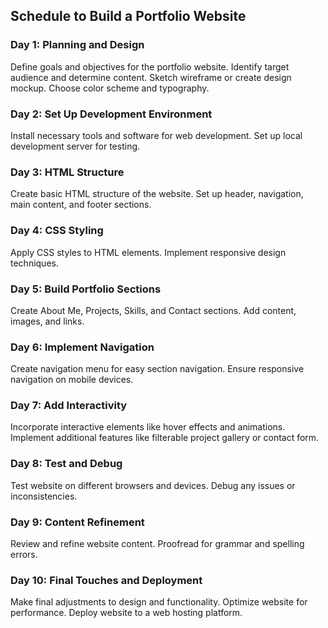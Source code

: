 ## Schedule to Build a Portfolio Website

### Day 1: Planning and Design

Define goals and objectives for the portfolio website.
Identify target audience and determine content.
Sketch wireframe or create design mockup.
Choose color scheme and typography.

### Day 2: Set Up Development Environment

Install necessary tools and software for web development.
Set up local development server for testing.
### Day 3: HTML Structure

Create basic HTML structure of the website.
Set up header, navigation, main content, and footer sections.
### Day 4: CSS Styling

Apply CSS styles to HTML elements.
Implement responsive design techniques.

### Day 5: Build Portfolio Sections

Create About Me, Projects, Skills, and Contact sections.
Add content, images, and links.
### Day 6: Implement Navigation

Create navigation menu for easy section navigation.
Ensure responsive navigation on mobile devices.
### Day 7: Add Interactivity

Incorporate interactive elements like hover effects and animations.
Implement additional features like filterable project gallery or contact form.
### Day 8: Test and Debug

Test website on different browsers and devices.
Debug any issues or inconsistencies.
### Day 9: Content Refinement

Review and refine website content.
Proofread for grammar and spelling errors.
### Day 10: Final Touches and Deployment

Make final adjustments to design and functionality.
Optimize website for performance.
Deploy website to a web hosting platform.